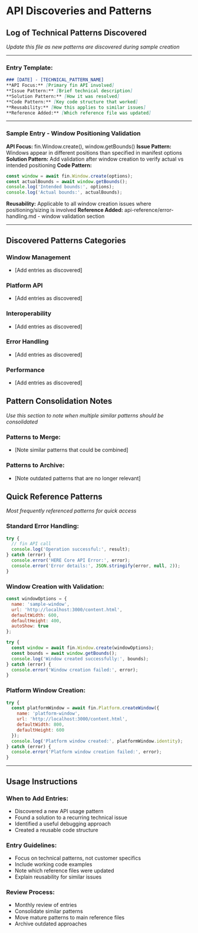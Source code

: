 # API Discoveries and Patterns

## Log of Technical Patterns Discovered

*Update this file as new patterns are discovered during sample creation*

---

### Entry Template:
```markdown
### [DATE] - [TECHNICAL_PATTERN_NAME]
**API Focus:** [Primary fin API involved]
**Issue Pattern:** [Brief technical description]
**Solution Pattern:** [How it was resolved]
**Code Pattern:** [Key code structure that worked]
**Reusability:** [How this applies to similar issues]
**Reference Added:** [Which reference file was updated]
```

---

### Sample Entry - Window Positioning Validation
**API Focus:** fin.Window.create(), window.getBounds()
**Issue Pattern:** Windows appear in different positions than specified in manifest options
**Solution Pattern:** Add validation after window creation to verify actual vs intended positioning
**Code Pattern:**
```javascript
const window = await fin.Window.create(options);
const actualBounds = await window.getBounds();
console.log('Intended bounds:', options);
console.log('Actual bounds:', actualBounds);
```
**Reusability:** Applicable to all window creation issues where positioning/sizing is involved
**Reference Added:** api-reference/error-handling.md - window validation section

---

## Discovered Patterns Categories

### Window Management
- [Add entries as discovered]

### Platform API
- [Add entries as discovered]

### Interoperability
- [Add entries as discovered]

### Error Handling
- [Add entries as discovered]

### Performance
- [Add entries as discovered]

## Pattern Consolidation Notes

*Use this section to note when multiple similar patterns should be consolidated*

### Patterns to Merge:
- [Note similar patterns that could be combined]

### Patterns to Archive:
- [Note outdated patterns that are no longer relevant]

## Quick Reference Patterns

*Most frequently referenced patterns for quick access*

### Standard Error Handling:
```javascript
try {
  // fin API call
  console.log('Operation successful:', result);
} catch (error) {
  console.error('HERE Core API Error:', error);
  console.error('Error details:', JSON.stringify(error, null, 2));
}
```

### Window Creation with Validation:
```javascript
const windowOptions = {
  name: 'sample-window',
  url: 'http://localhost:3000/content.html',
  defaultWidth: 600,
  defaultHeight: 400,
  autoShow: true
};

try {
  const window = await fin.Window.create(windowOptions);
  const bounds = await window.getBounds();
  console.log('Window created successfully:', bounds);
} catch (error) {
  console.error('Window creation failed:', error);
}
```

### Platform Window Creation:
```javascript
try {
  const platformWindow = await fin.Platform.createWindow({
    name: 'platform-window',
    url: 'http://localhost:3000/content.html',
    defaultWidth: 800,
    defaultHeight: 600
  });
  console.log('Platform window created:', platformWindow.identity);
} catch (error) {
  console.error('Platform window creation failed:', error);
}
```

---

## Usage Instructions

### When to Add Entries:
- Discovered a new API usage pattern
- Found a solution to a recurring technical issue
- Identified a useful debugging approach
- Created a reusable code structure

### Entry Guidelines:
- Focus on technical patterns, not customer specifics
- Include working code examples
- Note which reference files were updated
- Explain reusability for similar issues

### Review Process:
- Monthly review of entries
- Consolidate similar patterns
- Move mature patterns to main reference files
- Archive outdated approaches
